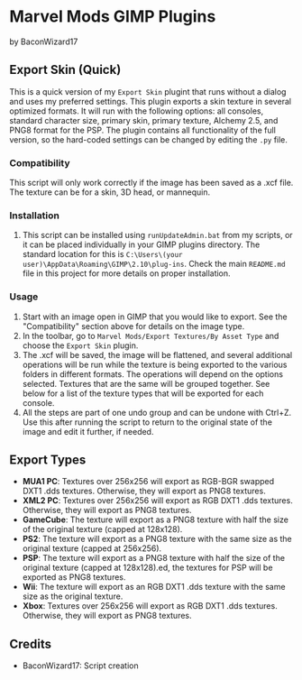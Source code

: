 # Marvel Mods GIMP Plugins
by BaconWizard17
## Export Skin (Quick)
This is a quick version of my `Export Skin` plugint that runs without a dialog and uses my preferred settings. This plugin exports a skin texture in several optimized formats. It will run with the following options: all consoles, standard character size, primary skin, primary texture, Alchemy 2.5, and PNG8 format for the PSP. The plugin contains all functionality of the full version, so the hard-coded settings can be changed by editing the `.py` file.

### Compatibility
This script will only work correctly if the image has been saved as a .xcf file. The texture can be for a skin, 3D head, or mannequin.

### Installation
 1. This script can be installed using `runUpdateAdmin.bat` from my scripts, or it can be placed individually in your GIMP plugins directory. The standard location for this is `C:\Users\(your user)\AppData\Roaming\GIMP\2.10\plug-ins`. Check the main `README.md` file in this project for more details on proper installation.

### Usage
1. Start with an image open in GIMP that you would like to export. See the "Compatibility" section above for details on the image type.
2. In the toolbar, go to `Marvel Mods/Export Textures/By Asset Type` and choose the `Export Skin` plugin.
3. The .xcf will be saved, the image will be flattened, and several additional operations will be run while the texture is being exported to the various folders in different formats. The operations will depend on the options selected. Textures that are the same will be grouped together. See below for a list of the texture types that will be exported for each console. 
4. All the steps are part of one undo group and can be undone with Ctrl+Z. Use this after running the script to return to the original state of the image and edit it further, if needed.

## Export Types
 - **MUA1 PC**: Textures over 256x256 will export as RGB-BGR swapped DXT1 .dds textures. Otherwise, they will export as PNG8 textures.
 - **XML2 PC**: Textures over 256x256 will export as RGB DXT1 .dds textures. Otherwise, they will export as PNG8 textures.
 - **GameCube**: The texture will export as a PNG8 texture with half the size of the original texture (capped at 128x128).
 - **PS2**: The texture will export as a PNG8 texture with the same size as the original texture (capped at 256x256).
 - **PSP**: The texture will export as a PNG8 texture with half the size of the original texture (capped at 128x128).ed, the textures for PSP will be exported as PNG8 textures. 
 - **Wii**: The texture will export as an RGB DXT1 .dds texture with the same size as the original texture.
 - **Xbox**: Textures over 256x256 will export as RGB DXT1 .dds textures. Otherwise, they will export as PNG8 textures.

## Credits
- BaconWizard17: Script creation